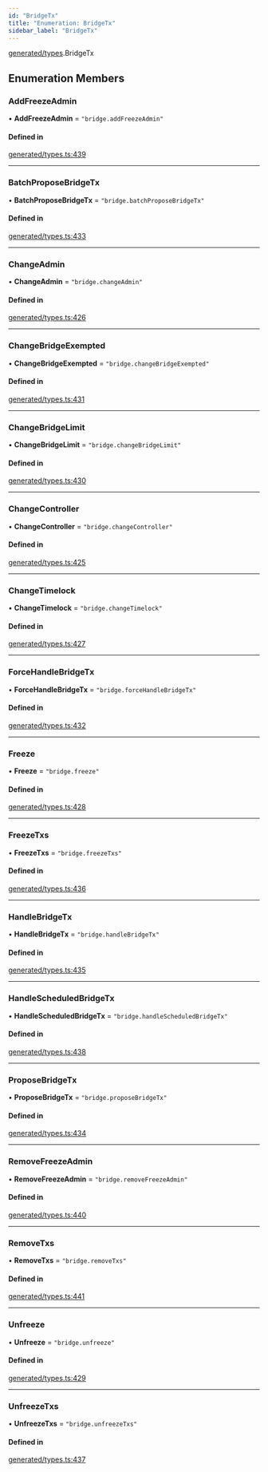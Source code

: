 ```yaml
---
id: "BridgeTx"
title: "Enumeration: BridgeTx"
sidebar_label: "BridgeTx"
---
```


[generated/types](../../../../modules/Generated/Types/Types.md).BridgeTx

## Enumeration Members

### AddFreezeAdmin

• **AddFreezeAdmin** = ``"bridge.addFreezeAdmin"``

#### Defined in

[generated/types.ts:439](https://github.com/PolymeshAssociation/polymesh-sdk/blob/88db4a911/src/generated/types.ts#L439)

___

### BatchProposeBridgeTx

• **BatchProposeBridgeTx** = ``"bridge.batchProposeBridgeTx"``

#### Defined in

[generated/types.ts:433](https://github.com/PolymeshAssociation/polymesh-sdk/blob/88db4a911/src/generated/types.ts#L433)

___

### ChangeAdmin

• **ChangeAdmin** = ``"bridge.changeAdmin"``

#### Defined in

[generated/types.ts:426](https://github.com/PolymeshAssociation/polymesh-sdk/blob/88db4a911/src/generated/types.ts#L426)

___

### ChangeBridgeExempted

• **ChangeBridgeExempted** = ``"bridge.changeBridgeExempted"``

#### Defined in

[generated/types.ts:431](https://github.com/PolymeshAssociation/polymesh-sdk/blob/88db4a911/src/generated/types.ts#L431)

___

### ChangeBridgeLimit

• **ChangeBridgeLimit** = ``"bridge.changeBridgeLimit"``

#### Defined in

[generated/types.ts:430](https://github.com/PolymeshAssociation/polymesh-sdk/blob/88db4a911/src/generated/types.ts#L430)

___

### ChangeController

• **ChangeController** = ``"bridge.changeController"``

#### Defined in

[generated/types.ts:425](https://github.com/PolymeshAssociation/polymesh-sdk/blob/88db4a911/src/generated/types.ts#L425)

___

### ChangeTimelock

• **ChangeTimelock** = ``"bridge.changeTimelock"``

#### Defined in

[generated/types.ts:427](https://github.com/PolymeshAssociation/polymesh-sdk/blob/88db4a911/src/generated/types.ts#L427)

___

### ForceHandleBridgeTx

• **ForceHandleBridgeTx** = ``"bridge.forceHandleBridgeTx"``

#### Defined in

[generated/types.ts:432](https://github.com/PolymeshAssociation/polymesh-sdk/blob/88db4a911/src/generated/types.ts#L432)

___

### Freeze

• **Freeze** = ``"bridge.freeze"``

#### Defined in

[generated/types.ts:428](https://github.com/PolymeshAssociation/polymesh-sdk/blob/88db4a911/src/generated/types.ts#L428)

___

### FreezeTxs

• **FreezeTxs** = ``"bridge.freezeTxs"``

#### Defined in

[generated/types.ts:436](https://github.com/PolymeshAssociation/polymesh-sdk/blob/88db4a911/src/generated/types.ts#L436)

___

### HandleBridgeTx

• **HandleBridgeTx** = ``"bridge.handleBridgeTx"``

#### Defined in

[generated/types.ts:435](https://github.com/PolymeshAssociation/polymesh-sdk/blob/88db4a911/src/generated/types.ts#L435)

___

### HandleScheduledBridgeTx

• **HandleScheduledBridgeTx** = ``"bridge.handleScheduledBridgeTx"``

#### Defined in

[generated/types.ts:438](https://github.com/PolymeshAssociation/polymesh-sdk/blob/88db4a911/src/generated/types.ts#L438)

___

### ProposeBridgeTx

• **ProposeBridgeTx** = ``"bridge.proposeBridgeTx"``

#### Defined in

[generated/types.ts:434](https://github.com/PolymeshAssociation/polymesh-sdk/blob/88db4a911/src/generated/types.ts#L434)

___

### RemoveFreezeAdmin

• **RemoveFreezeAdmin** = ``"bridge.removeFreezeAdmin"``

#### Defined in

[generated/types.ts:440](https://github.com/PolymeshAssociation/polymesh-sdk/blob/88db4a911/src/generated/types.ts#L440)

___

### RemoveTxs

• **RemoveTxs** = ``"bridge.removeTxs"``

#### Defined in

[generated/types.ts:441](https://github.com/PolymeshAssociation/polymesh-sdk/blob/88db4a911/src/generated/types.ts#L441)

___

### Unfreeze

• **Unfreeze** = ``"bridge.unfreeze"``

#### Defined in

[generated/types.ts:429](https://github.com/PolymeshAssociation/polymesh-sdk/blob/88db4a911/src/generated/types.ts#L429)

___

### UnfreezeTxs

• **UnfreezeTxs** = ``"bridge.unfreezeTxs"``

#### Defined in

[generated/types.ts:437](https://github.com/PolymeshAssociation/polymesh-sdk/blob/88db4a911/src/generated/types.ts#L437)
